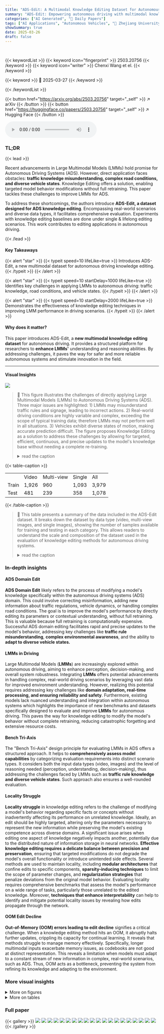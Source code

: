 ```yaml
---
title: "ADS-Edit: A Multimodal Knowledge Editing Dataset for Autonomous Driving Systems"
summary: "ADS-Edit: Empowering autonomous driving with multimodal knowledge editing!"
categories: ["AI Generated", "🤗 Daily Papers"]
tags: ["AI Applications", "Autonomous Vehicles", "🏢 Zhejiang University",]
showSummary: true
date: 2025-03-26
draft: false
---
```


<br>

{{< keywordList >}}
{{< keyword icon="fingerprint" >}} 2503.20756 {{< /keyword >}}
{{< keyword icon="writer" >}} Chenxi Wang et el. {{< /keyword >}}
 
{{< keyword >}} 🤗 2025-03-27 {{< /keyword >}}
 
{{< /keywordList >}}

{{< button href="https://arxiv.org/abs/2503.20756" target="_self" >}}
↗ arXiv
{{< /button >}}
{{< button href="https://huggingface.co/papers/2503.20756" target="_self" >}}
↗ Hugging Face
{{< /button >}}



<audio controls>
    <source src="https://ai-paper-reviewer.com/2503.20756/podcast.wav" type="audio/wav">
    Your browser does not support the audio element.
</audio>


### TL;DR


{{< lead >}}

Recent advancements in Large Multimodal Models (LMMs) hold promise for Autonomous Driving Systems (ADS). However, direct application faces obstacles: **traffic knowledge misunderstanding, complex road conditions, and diverse vehicle states**. Knowledge Editing offers a solution, enabling targeted model behavior modifications without full retraining. This paper tackles these challenges to improve LMMs for ADS. 



To address these shortcomings, the authors introduce **ADS-Edit, a dataset designed for ADS knowledge editing**. Encompassing real-world scenarios and diverse data types, it facilitates comprehensive evaluation. Experiments with knowledge editing baselines are done under single & lifelong editing scenarios. This work contributes to editing applications in autonomous driving.

{{< /lead >}}


#### Key Takeaways

{{< alert "star" >}}
{{< typeit speed=10 lifeLike=true >}} Introduces ADS-Edit, a new multimodal dataset for autonomous driving knowledge editing. {{< /typeit >}}
{{< /alert >}}

{{< alert "star" >}}
{{< typeit speed=10 startDelay=1000 lifeLike=true >}} Identifies key challenges in applying LMMs to autonomous driving: traffic knowledge, road conditions, and vehicle states. {{< /typeit >}}
{{< /alert >}}

{{< alert "star" >}}
{{< typeit speed=10 startDelay=2000 lifeLike=true >}} Demonstrates the effectiveness of knowledge editing techniques in improving LMM performance in driving scenarios. {{< /typeit >}}
{{< /alert >}}

#### Why does it matter?
This paper introduces ADS-Edit, a **new multimodal knowledge editing dataset** for autonomous driving. It provides a structured platform for researchers to **enhance LMMs'** understanding and reasoning abilities. By addressing challenges, it paves the way for safer and more reliable autonomous systems and stimulate innovation in the field.

------
#### Visual Insights



![](https://arxiv.org/html/2503.20756/extracted/6213327/figures/first.png)

> 🔼 This figure illustrates the challenges of directly applying Large Multimodal Models (LMMs) to Autonomous Driving Systems (ADS).  Three major issues are highlighted: 1) LMMs may misunderstand traffic rules and signage, leading to incorrect actions. 2) Real-world driving conditions are highly variable and complex, exceeding the scope of typical training data; therefore LMMs may not perform well in all situations. 3) Vehicles exhibit diverse states of motion, making accurate prediction difficult. The figure proposes Knowledge Editing as a solution to address these challenges by allowing for targeted, efficient, continuous, and precise updates to the model's knowledge base without needing a complete re-training.
> <details>
> <summary>read the caption</summary>
> Figure 1: Direct application of LMMs in Autonomous Driving Systems faces several challenges, including the misunderstanding of traffic knowledge, the complex and varied road conditions, and the diverse states of vehicle. Knowledge Editing that enables efficient, continuous, and precise updates to knowledge can effectively address these challenges.
> </details>





{{< table-caption >}}
<table class="ltx_tabular ltx_align_middle" id="S3.T1.1.1.1">
<tr class="ltx_tr" id="S3.T1.1.1.1.1">
<td class="ltx_td ltx_border_tt" id="S3.T1.1.1.1.1.1"></td>
<td class="ltx_td ltx_align_center ltx_border_tt" id="S3.T1.1.1.1.1.2"><span class="ltx_text ltx_font_bold" id="S3.T1.1.1.1.1.2.1">Video</span></td>
<td class="ltx_td ltx_align_center ltx_border_tt" id="S3.T1.1.1.1.1.3"><span class="ltx_text ltx_font_bold" id="S3.T1.1.1.1.1.3.1">Multi-view</span></td>
<td class="ltx_td ltx_align_center ltx_border_tt" id="S3.T1.1.1.1.1.4"><span class="ltx_text ltx_font_bold" id="S3.T1.1.1.1.1.4.1">Single</span></td>
<td class="ltx_td ltx_align_center ltx_border_tt" id="S3.T1.1.1.1.1.5"><span class="ltx_text ltx_font_bold" id="S3.T1.1.1.1.1.5.1">All</span></td>
</tr>
<tr class="ltx_tr" id="S3.T1.1.1.1.2">
<td class="ltx_td ltx_align_center ltx_border_t" id="S3.T1.1.1.1.2.1">Train</td>
<td class="ltx_td ltx_align_center ltx_border_t" id="S3.T1.1.1.1.2.2">1,926</td>
<td class="ltx_td ltx_align_center ltx_border_t" id="S3.T1.1.1.1.2.3">960</td>
<td class="ltx_td ltx_align_center ltx_border_t" id="S3.T1.1.1.1.2.4">1,093</td>
<td class="ltx_td ltx_align_center ltx_border_t" id="S3.T1.1.1.1.2.5">3,979</td>
</tr>
<tr class="ltx_tr" id="S3.T1.1.1.1.3">
<td class="ltx_td ltx_align_center ltx_border_bb" id="S3.T1.1.1.1.3.1">Test</td>
<td class="ltx_td ltx_align_center ltx_border_bb" id="S3.T1.1.1.1.3.2">481</td>
<td class="ltx_td ltx_align_center ltx_border_bb" id="S3.T1.1.1.1.3.3">239</td>
<td class="ltx_td ltx_align_center ltx_border_bb" id="S3.T1.1.1.1.3.4">358</td>
<td class="ltx_td ltx_align_center ltx_border_bb" id="S3.T1.1.1.1.3.5">1,078</td>
</tr>
</table>{{< /table-caption >}}

> 🔼 This table presents a summary of the data included in the ADS-Edit dataset.  It breaks down the dataset by data type (video, multi-view images, and single images), showing the number of samples available for training and testing in each category.  This allows readers to understand the scale and composition of the dataset used in the evaluation of knowledge editing methods for autonomous driving systems.
> <details>
> <summary>read the caption</summary>
> Table 1:  Statistical information of ADS-Edit data types and dataset splits for training and testing.
> </details>





### In-depth insights


#### ADS Domain Edit
**ADS Domain Edit** likely refers to the process of modifying a model's knowledge specifically within the autonomous driving systems (ADS) domain. This could involve correcting misinformation, adding new information about traffic regulations, vehicle dynamics, or handling complex road conditions. The goal is to improve the model's performance by directly editing its parameters or contextual understanding, without full retraining. This is valuable because full retraining is computationally expensive. Successful ADS domain editing facilitates rapid and precise updates to the model's behavior, addressing key challenges like **traffic rule misunderstanding**, **complex environmental awareness**, and the ability to **adapt to diverse vehicle states.**

#### LMMs in Driving
Large Multimodal Models (**LMMs**) are increasingly explored within autonomous driving, aiming to enhance perception, decision-making, and overall system robustness. Integrating **LMMs** offers potential advancements in handling complex, real-world driving scenarios by leveraging vast data for improved environment understanding. However, realizing this potential requires addressing key challenges like **domain adaptation, real-time processing, and ensuring reliability and safety**. Furthermore, existing models lack nuanced understanding and integration within autonomous systems which highlights the importance of new benchmarks and datasets specifically designed to evaluate and improve **LMMs** for autonomous driving. This paves the way for knowledge editing to modify the model's behavior without complete retraining, reducing catastrophic forgetting and extensive resource costs. 

#### Bench Tri-Axis
The "Bench Tri-Axis" design principle for evaluating LMMs in ADS offers a structured approach. It helps to **comprehensively assess model capabilities** by categorizing evaluation requirements into distinct scenario types. It considers both the input data types (video, images) and the level of reasoning needed (perception, understanding, decision-making), thus addressing the challenges faced by LMMs such as **traffic rule knowledge and diverse vehicle states**. Such approach also ensures a well-rounded evaluation.

#### Locality Struggle
**Locality struggle** in knowledge editing refers to the challenge of modifying a model's behavior regarding specific facts or concepts without inadvertently affecting its performance on unrelated knowledge. Ideally, an edit should be highly targeted, altering only the parameters necessary to represent the new information while preserving the model's existing competence across diverse domains. A significant issue arises when editing one aspect of knowledge negatively impacts another, potentially due to the distributed nature of information storage in neural networks. **Effective knowledge editing requires a delicate balance between precision and preservation**, ensuring that targeted modifications do not degrade the model's overall functionality or introduce unintended side effects. Several methods are used to maintain locality, including **modular architectures** that confine edits to specific components, **sparsity-inducing techniques** to limit the scope of parameter changes, and **regularization strategies** that penalize deviations from the original model behavior.  Evaluating locality requires comprehensive benchmarks that assess the model's performance on a wide range of tasks, particularly those unrelated to the edited knowledge. Moreover, **techniques that enhance interpretability** can help to identify and mitigate potential locality issues by revealing how edits propagate through the network.

#### OOM Edit Decline
**Out-of-Memory (OOM) errors leading to edit decline** signifies a critical challenge. When a knowledge editing method hits an OOM, it abruptly halts further updates, crippling its capacity for continual learning. It reveals that methods struggle to manage memory effectively. Specifically, longer multimodal inputs exacerbate memory issues, as codebooks are not good at distinct representation. This reveals a limitation when models must adapt to a constant stream of new information in complex, real-world scenarios, such as ADS. Thus, OOM acts as a bottleneck, preventing the system from refining its knowledge and adapting to the environment.


### More visual insights

<details>
<summary>More on figures
</summary>


![](https://arxiv.org/html/2503.20756/extracted/6213327/figures/category_static.png)

> 🔼 This figure shows a breakdown of the different scenario types included in the ADS-Edit dataset.  The three main scenario types are: Perception (evaluating basic visual perception), Understanding (assessing comprehension of autonomous driving knowledge), and Decision Making (testing the ability to make informed driving decisions).  The numbers represent the quantity of data samples belonging to each scenario type.
> <details>
> <summary>read the caption</summary>
> Figure 2: The statistics of scenario types for ADS-Edit.
> </details>



![](https://arxiv.org/html/2503.20756/extracted/6213327/figures/process.png)

> 🔼 This figure illustrates the process of constructing the ADS-Edit dataset, which is a multimodal knowledge editing dataset specifically designed for autonomous driving systems.  It begins by selecting three autonomous driving datasets as raw data sources: LingoQA, DriveLM, and CODA-LM.  These datasets contain various types of visual data including videos, multi-view images, and single images, along with associated questions and answers. The raw data undergoes preprocessing steps, primarily condensing answers using the Deepseek-v3 model to improve editing performance and simplify evaluation. The processed data is then split into three subsets for reliability, generality, and locality evaluation.  Each subset has additional steps to create targeted data that focuses on a particular evaluation aspect, such as rephrasing questions for generality testing.  Finally, quality control is implemented through manual verification to ensure data accuracy.
> <details>
> <summary>read the caption</summary>
> Figure 3: The overview of ADS-Edit construction pipeline.
> </details>



![](https://arxiv.org/html/2503.20756/extracted/6213327/figures/seq_qwen2.jpg)

> 🔼 This figure displays the results of lifelong knowledge editing experiments using the Qwen2-VL language model.  Four different knowledge editing methods (Prompt, AdaLora, GRACE, and WISE) were tested. The y-axis shows the performance metrics (Reliability, Generality, and Locality), and the x-axis represents the number of editing iterations. The figure shows how these metrics evolve as the model receives more and more edits, highlighting the effect of repeated knowledge updates.  The 'x' symbol indicates that the Prompt method caused an out-of-memory error at 750 and 1000 iterations. This suggests that some methods are more computationally expensive than others for this type of task and model.
> <details>
> <summary>read the caption</summary>
> Figure 4: Lifelong Editing results of Qwen2-VL. × indicates that Prompt triggers an Out-of-Memory (OOM) error at 750 and 1000 editing iterations.
> </details>



![](https://arxiv.org/html/2503.20756/extracted/6213327/figures/category_2.jpg)

> 🔼 This figure displays the average generality scores achieved by different knowledge editing methods across three autonomous driving scenarios: perception, understanding, and decision-making.  Generality measures how well a model generalizes its learned knowledge to new, similar situations after knowledge editing. The graph helps assess the effectiveness and robustness of each knowledge editing technique across various complexities of driving tasks.
> <details>
> <summary>read the caption</summary>
> Figure 5:  The average generality metric of single editing across different scenarios.
> </details>



![](https://arxiv.org/html/2503.20756/extracted/6213327/figures/filetype_2.jpg)

> 🔼 This figure shows the average generality scores achieved by different knowledge editing methods across three data types: video, multi-view images, and single images. Generality refers to how well a model generalizes its learned knowledge to new, unseen examples.  The results illustrate the relative effectiveness of knowledge editing techniques on different data modalities in the context of autonomous driving.
> <details>
> <summary>read the caption</summary>
> Figure 6:  The average generality metric of single editing across different data types.
> </details>



![](https://arxiv.org/html/2503.20756/extracted/6213327/figures/case_ppt.png)

> 🔼 This figure provides a qualitative analysis of the WISE (Wang et al., 2024b) knowledge editing method applied to the LLaVA-OneVision model. It showcases three example scenarios highlighting successful knowledge editing in autonomous driving. The top row illustrates the editing of autonomous driving knowledge, where the model successfully incorporates the user's instruction to adjust driving based on visibility conditions. The second and third rows show how WISE edits facts (material of umbrella) and context-dependent knowledge (location of keyboard shortcut), successfully preserving the pre-existing knowledge in these separate domains. However, it also highlights how WISE struggles to maintain local knowledge while updating other, related knowledge.
> <details>
> <summary>read the caption</summary>
> Figure 7: Cases analysis of editing LLaVA-OneVision with WISE.
> </details>



![](https://arxiv.org/html/2503.20756/extracted/6213327/figures/seq_llava.jpg)

> 🔼 Figure 8 presents the results of lifelong knowledge editing on the LLaVA-OneVision model.  Lifelong editing involves sequentially updating the model's knowledge multiple times and evaluating its performance after each update. The figure displays the model's performance on various metrics (Reliability, Generality, and Locality) across different numbers of editing iterations (1, 250, 500, 750, and 1000). The 'Prompt' method, a simple approach to knowledge editing, encountered Out-of-Memory (OOM) errors at 750 and 1000 iterations, indicating its limitation in handling numerous edits.  The other methods (AdaLora, GRACE, and WISE) show varying degrees of success in maintaining good performance across the metrics, highlighting their robustness to sequential updates.
> <details>
> <summary>read the caption</summary>
> Figure 8: Lifelong Editing results of LLaVA-OneVision. × indicates that Prompt triggers an Out-of-Memory (OOM) error at 750 and 1000 editing iterations.
> </details>



![](https://arxiv.org/html/2503.20756/extracted/6213327/figures/video_case.png)

> 🔼 This figure shows an example from the ADS-Edit benchmark dataset, specifically illustrating a video data case.  It displays multiple modalities of data including a video clip, an original question about obstacle recognition,  a rephrased version of the question, the ground truth answer, and even examples of unrelated questions and answers used to assess locality. The inclusion of these elements highlights the multimodal and multifaceted nature of the ADS-Edit dataset designed for knowledge editing tasks in autonomous driving.
> <details>
> <summary>read the caption</summary>
> Figure 9: A video data case of ADS-Edit benchmark.
> </details>



![](https://arxiv.org/html/2503.20756/extracted/6213327/figures/multi_case.png)

> 🔼 This figure shows an example from the ADS-Edit benchmark dataset, specifically showcasing a multi-view image scenario.  It includes the original question, a rephrased version, the ground truth answer, and the answers generated by the model. The image data consists of multiple views of the same scene, to test the model's ability to handle such data.  It also includes examples of unrelated knowledge queries and answers to evaluate the model's locality, meaning its ability to update knowledge without affecting unrelated information.
> <details>
> <summary>read the caption</summary>
> Figure 10: A multi-views image data case of ADS-Edit benchmark.
> </details>



![](https://arxiv.org/html/2503.20756/extracted/6213327/figures/single_case.png)

> 🔼 This figure shows a sample from the ADS-Edit benchmark dataset, specifically demonstrating a single image data point.  The example includes the data type, image type, source dataset, original question, rephrased question, answer, image, rephrased image, original ground truth, rephrased ground truth, and locality data (unrelated question and answer). This illustrates the structure and components of the multimodal knowledge editing dataset used for evaluating various model capabilities in autonomous driving scenarios.
> <details>
> <summary>read the caption</summary>
> Figure 11: A single image data case of ADS-Edit benchmark.
> </details>



</details>




<details>
<summary>More on tables
</summary>


{{< table-caption >}}
<table class="ltx_tabular ltx_align_middle" id="S3.T2.5.5">
<tr class="ltx_tr" id="S3.T2.5.5.5">
<td class="ltx_td ltx_border_tt" id="S3.T2.5.5.5.6"></td>
<td class="ltx_td ltx_align_center ltx_border_tt" id="S3.T2.5.5.5.7">Method</td>
<td class="ltx_td ltx_align_right ltx_border_tt" id="S3.T2.1.1.1.1">Reliability   <math alttext="\uparrow" class="ltx_Math" display="inline" id="S3.T2.1.1.1.1.m1.1"><semantics id="S3.T2.1.1.1.1.m1.1a"><mo id="S3.T2.1.1.1.1.m1.1.1" stretchy="false" xref="S3.T2.1.1.1.1.m1.1.1.cmml">↑</mo><annotation-xml encoding="MathML-Content" id="S3.T2.1.1.1.1.m1.1b"><ci id="S3.T2.1.1.1.1.m1.1.1.cmml" xref="S3.T2.1.1.1.1.m1.1.1">↑</ci></annotation-xml><annotation encoding="application/x-tex" id="S3.T2.1.1.1.1.m1.1c">\uparrow</annotation><annotation encoding="application/x-llamapun" id="S3.T2.1.1.1.1.m1.1d">↑</annotation></semantics></math>
</td>
<td class="ltx_td ltx_align_right ltx_border_tt" id="S3.T2.2.2.2.2">T-Generality   <math alttext="\uparrow" class="ltx_Math" display="inline" id="S3.T2.2.2.2.2.m1.1"><semantics id="S3.T2.2.2.2.2.m1.1a"><mo id="S3.T2.2.2.2.2.m1.1.1" stretchy="false" xref="S3.T2.2.2.2.2.m1.1.1.cmml">↑</mo><annotation-xml encoding="MathML-Content" id="S3.T2.2.2.2.2.m1.1b"><ci id="S3.T2.2.2.2.2.m1.1.1.cmml" xref="S3.T2.2.2.2.2.m1.1.1">↑</ci></annotation-xml><annotation encoding="application/x-tex" id="S3.T2.2.2.2.2.m1.1c">\uparrow</annotation><annotation encoding="application/x-llamapun" id="S3.T2.2.2.2.2.m1.1d">↑</annotation></semantics></math>
</td>
<td class="ltx_td ltx_align_right ltx_border_tt" id="S3.T2.3.3.3.3">M-Generality   <math alttext="\uparrow" class="ltx_Math" display="inline" id="S3.T2.3.3.3.3.m1.1"><semantics id="S3.T2.3.3.3.3.m1.1a"><mo id="S3.T2.3.3.3.3.m1.1.1" stretchy="false" xref="S3.T2.3.3.3.3.m1.1.1.cmml">↑</mo><annotation-xml encoding="MathML-Content" id="S3.T2.3.3.3.3.m1.1b"><ci id="S3.T2.3.3.3.3.m1.1.1.cmml" xref="S3.T2.3.3.3.3.m1.1.1">↑</ci></annotation-xml><annotation encoding="application/x-tex" id="S3.T2.3.3.3.3.m1.1c">\uparrow</annotation><annotation encoding="application/x-llamapun" id="S3.T2.3.3.3.3.m1.1d">↑</annotation></semantics></math>
</td>
<td class="ltx_td ltx_align_right ltx_border_tt" id="S3.T2.4.4.4.4">T-Locality   <math alttext="\uparrow" class="ltx_Math" display="inline" id="S3.T2.4.4.4.4.m1.1"><semantics id="S3.T2.4.4.4.4.m1.1a"><mo id="S3.T2.4.4.4.4.m1.1.1" stretchy="false" xref="S3.T2.4.4.4.4.m1.1.1.cmml">↑</mo><annotation-xml encoding="MathML-Content" id="S3.T2.4.4.4.4.m1.1b"><ci id="S3.T2.4.4.4.4.m1.1.1.cmml" xref="S3.T2.4.4.4.4.m1.1.1">↑</ci></annotation-xml><annotation encoding="application/x-tex" id="S3.T2.4.4.4.4.m1.1c">\uparrow</annotation><annotation encoding="application/x-llamapun" id="S3.T2.4.4.4.4.m1.1d">↑</annotation></semantics></math>
</td>
<td class="ltx_td ltx_align_right ltx_border_tt" id="S3.T2.5.5.5.5">M-Locality   <math alttext="\uparrow" class="ltx_Math" display="inline" id="S3.T2.5.5.5.5.m1.1"><semantics id="S3.T2.5.5.5.5.m1.1a"><mo id="S3.T2.5.5.5.5.m1.1.1" stretchy="false" xref="S3.T2.5.5.5.5.m1.1.1.cmml">↑</mo><annotation-xml encoding="MathML-Content" id="S3.T2.5.5.5.5.m1.1b"><ci id="S3.T2.5.5.5.5.m1.1.1.cmml" xref="S3.T2.5.5.5.5.m1.1.1">↑</ci></annotation-xml><annotation encoding="application/x-tex" id="S3.T2.5.5.5.5.m1.1c">\uparrow</annotation><annotation encoding="application/x-llamapun" id="S3.T2.5.5.5.5.m1.1d">↑</annotation></semantics></math>
</td>
</tr>
<tr class="ltx_tr" id="S3.T2.5.5.6">
<td class="ltx_td ltx_border_t" id="S3.T2.5.5.6.1"></td>
<td class="ltx_td ltx_align_center ltx_border_t" colspan="5" id="S3.T2.5.5.6.2"><span class="ltx_text ltx_font_bold" id="S3.T2.5.5.6.2.1">LLaVA-Onevision</span></td>
<td class="ltx_td ltx_border_t" id="S3.T2.5.5.6.3"></td>
</tr>
<tr class="ltx_tr" id="S3.T2.5.5.7">
<td class="ltx_td ltx_border_t" id="S3.T2.5.5.7.1"></td>
<td class="ltx_td ltx_align_center ltx_border_t" id="S3.T2.5.5.7.2">Prompt</td>
<td class="ltx_td ltx_align_center ltx_border_t" id="S3.T2.5.5.7.3">94.25</td>
<td class="ltx_td ltx_align_center ltx_border_t" id="S3.T2.5.5.7.4" style="background-color:#CCCCCC;"><span class="ltx_text" id="S3.T2.5.5.7.4.1" style="background-color:#CCCCCC;">90.18</span></td>
<td class="ltx_td ltx_align_center ltx_border_t" id="S3.T2.5.5.7.5">95.04</td>
<td class="ltx_td ltx_align_center ltx_border_t" id="S3.T2.5.5.7.6">84.86</td>
<td class="ltx_td ltx_align_center ltx_border_t" id="S3.T2.5.5.7.7">68.13</td>
</tr>
<tr class="ltx_tr" id="S3.T2.5.5.8">
<td class="ltx_td" id="S3.T2.5.5.8.1"></td>
<td class="ltx_td ltx_align_center" id="S3.T2.5.5.8.2">AdaLora</td>
<td class="ltx_td ltx_align_center" id="S3.T2.5.5.8.3">78.01</td>
<td class="ltx_td ltx_align_center" id="S3.T2.5.5.8.4">72.76</td>
<td class="ltx_td ltx_align_center" id="S3.T2.5.5.8.5">75.84</td>
<td class="ltx_td ltx_align_center" id="S3.T2.5.5.8.6">85.51</td>
<td class="ltx_td ltx_align_center" id="S3.T2.5.5.8.7">81.12</td>
</tr>
<tr class="ltx_tr" id="S3.T2.5.5.9">
<td class="ltx_td" id="S3.T2.5.5.9.1"></td>
<td class="ltx_td ltx_align_center" id="S3.T2.5.5.9.2">GRACE</td>
<td class="ltx_td ltx_align_center" id="S3.T2.5.5.9.3" style="background-color:#CCCCCC;"><span class="ltx_text" id="S3.T2.5.5.9.3.1" style="background-color:#CCCCCC;">100.00</span></td>
<td class="ltx_td ltx_align_center" id="S3.T2.5.5.9.4">28.91</td>
<td class="ltx_td ltx_align_center" id="S3.T2.5.5.9.5">28.16</td>
<td class="ltx_td ltx_align_center" id="S3.T2.5.5.9.6" style="background-color:#CCCCCC;"><span class="ltx_text" id="S3.T2.5.5.9.6.1" style="background-color:#CCCCCC;">100.00</span></td>
<td class="ltx_td ltx_align_center" id="S3.T2.5.5.9.7" style="background-color:#CCCCCC;"><span class="ltx_text" id="S3.T2.5.5.9.7.1" style="background-color:#CCCCCC;">100.00</span></td>
</tr>
<tr class="ltx_tr" id="S3.T2.5.5.10">
<td class="ltx_td" id="S3.T2.5.5.10.1"></td>
<td class="ltx_td ltx_align_center" id="S3.T2.5.5.10.2">WISE</td>
<td class="ltx_td ltx_align_center" id="S3.T2.5.5.10.3">99.10</td>
<td class="ltx_td ltx_align_center" id="S3.T2.5.5.10.4">86.97</td>
<td class="ltx_td ltx_align_center" id="S3.T2.5.5.10.5" style="background-color:#CCCCCC;"><span class="ltx_text" id="S3.T2.5.5.10.5.1" style="background-color:#CCCCCC;">95.78</span></td>
<td class="ltx_td ltx_align_center" id="S3.T2.5.5.10.6">94.18</td>
<td class="ltx_td ltx_align_center" id="S3.T2.5.5.10.7">99.98</td>
</tr>
<tr class="ltx_tr" id="S3.T2.5.5.11">
<td class="ltx_td ltx_border_t" id="S3.T2.5.5.11.1"></td>
<td class="ltx_td ltx_align_center ltx_border_t" colspan="5" id="S3.T2.5.5.11.2"><span class="ltx_text ltx_font_bold" id="S3.T2.5.5.11.2.1">Qwen2-VL</span></td>
<td class="ltx_td ltx_border_t" id="S3.T2.5.5.11.3"></td>
</tr>
<tr class="ltx_tr" id="S3.T2.5.5.12">
<td class="ltx_td ltx_border_t" id="S3.T2.5.5.12.1"></td>
<td class="ltx_td ltx_align_center ltx_border_t" id="S3.T2.5.5.12.2">Prompt</td>
<td class="ltx_td ltx_align_center ltx_border_t" id="S3.T2.5.5.12.3">90.57</td>
<td class="ltx_td ltx_align_center ltx_border_t" id="S3.T2.5.5.12.4">84.98</td>
<td class="ltx_td ltx_align_center ltx_border_t" id="S3.T2.5.5.12.5">90.48</td>
<td class="ltx_td ltx_align_center ltx_border_t" id="S3.T2.5.5.12.6">89.61</td>
<td class="ltx_td ltx_align_center ltx_border_t" id="S3.T2.5.5.12.7">72.44</td>
</tr>
<tr class="ltx_tr" id="S3.T2.5.5.13">
<td class="ltx_td" id="S3.T2.5.5.13.1"></td>
<td class="ltx_td ltx_align_center" id="S3.T2.5.5.13.2">AdaLora</td>
<td class="ltx_td ltx_align_center" id="S3.T2.5.5.13.3">79.89</td>
<td class="ltx_td ltx_align_center" id="S3.T2.5.5.13.4">75.68</td>
<td class="ltx_td ltx_align_center" id="S3.T2.5.5.13.5">78.76</td>
<td class="ltx_td ltx_align_center" id="S3.T2.5.5.13.6">82.27</td>
<td class="ltx_td ltx_align_center" id="S3.T2.5.5.13.7">69.37</td>
</tr>
<tr class="ltx_tr" id="S3.T2.5.5.14">
<td class="ltx_td" id="S3.T2.5.5.14.1"></td>
<td class="ltx_td ltx_align_center" id="S3.T2.5.5.14.2">GRACE</td>
<td class="ltx_td ltx_align_center" id="S3.T2.5.5.14.3" style="background-color:#CCCCCC;"><span class="ltx_text" id="S3.T2.5.5.14.3.1" style="background-color:#CCCCCC;">100.00</span></td>
<td class="ltx_td ltx_align_center" id="S3.T2.5.5.14.4">27.01</td>
<td class="ltx_td ltx_align_center" id="S3.T2.5.5.14.5">29.93</td>
<td class="ltx_td ltx_align_center" id="S3.T2.5.5.14.6" style="background-color:#CCCCCC;"><span class="ltx_text" id="S3.T2.5.5.14.6.1" style="background-color:#CCCCCC;">100.00</span></td>
<td class="ltx_td ltx_align_center" id="S3.T2.5.5.14.7" style="background-color:#CCCCCC;"><span class="ltx_text" id="S3.T2.5.5.14.7.1" style="background-color:#CCCCCC;">100.00</span></td>
</tr>
<tr class="ltx_tr" id="S3.T2.5.5.15">
<td class="ltx_td ltx_border_bb" id="S3.T2.5.5.15.1"></td>
<td class="ltx_td ltx_align_center ltx_border_bb" id="S3.T2.5.5.15.2">WISE</td>
<td class="ltx_td ltx_align_center ltx_border_bb" id="S3.T2.5.5.15.3">94.18</td>
<td class="ltx_td ltx_align_center ltx_border_bb" id="S3.T2.5.5.15.4" style="background-color:#CCCCCC;"><span class="ltx_text" id="S3.T2.5.5.15.4.1" style="background-color:#CCCCCC;">85.20</span></td>
<td class="ltx_td ltx_align_center ltx_border_bb" id="S3.T2.5.5.15.5" style="background-color:#CCCCCC;"><span class="ltx_text" id="S3.T2.5.5.15.5.1" style="background-color:#CCCCCC;">91.99</span></td>
<td class="ltx_td ltx_align_center ltx_border_bb" id="S3.T2.5.5.15.6">94.23</td>
<td class="ltx_td ltx_align_center ltx_border_bb" id="S3.T2.5.5.15.7">99.85</td>
</tr>
</table>{{< /table-caption >}}
> 🔼 This table presents the results of single knowledge editing experiments on the ADS-Edit dataset.  The performance of four different knowledge editing methods (Prompt, AdaLora, GRACE, and WISE) is evaluated across two Large Multimodal Models (LLaVA-OneVision and Qwen2-VL).  The results are broken down into five key metrics: Reliability (the accuracy of successfully editing the model's behavior), Textual Generality (how well the edits generalize to similar textual queries), Multimodal Generality (how well the edits generalize to similar visual inputs), Textual Locality (how well the edits preserve the model's behavior on unrelated textual knowledge), and Multimodal Locality (how well the edits preserve the model's behavior on unrelated visual knowledge).  Higher scores indicate better performance.
> <details>
> <summary>read the caption</summary>
> Table 2: Single edit results on the ADS-Edit. Reliability denotes the accuracy of successful editing. T-Generality, M-Generality represents textual and multimodal generality. T-Locality, M-Locality refer to the textual and multimodal stability.
> </details>

{{< table-caption >}}
<table class="ltx_tabular ltx_align_middle" id="S4.T3.1.1.1">
<tr class="ltx_tr" id="S4.T3.1.1.1.1">
<td class="ltx_td ltx_border_tt" id="S4.T3.1.1.1.1.1"></td>
<td class="ltx_td ltx_align_center ltx_border_tt" id="S4.T3.1.1.1.1.2"><span class="ltx_text ltx_font_bold" id="S4.T3.1.1.1.1.2.1">Low Video Frame rate</span></td>
<td class="ltx_td ltx_align_center ltx_border_tt" id="S4.T3.1.1.1.1.3"><span class="ltx_text ltx_font_bold" id="S4.T3.1.1.1.1.3.1">Max Video Frame rate</span></td>
</tr>
<tr class="ltx_tr" id="S4.T3.1.1.1.2">
<td class="ltx_td ltx_align_center ltx_border_t" id="S4.T3.1.1.1.2.1">Prompt</td>
<td class="ltx_td ltx_align_center ltx_border_t" id="S4.T3.1.1.1.2.2">90.14</td>
<td class="ltx_td ltx_align_center ltx_border_t" id="S4.T3.1.1.1.2.3"><span class="ltx_text ltx_font_bold" id="S4.T3.1.1.1.2.3.1">92.61</span></td>
</tr>
<tr class="ltx_tr" id="S4.T3.1.1.1.3">
<td class="ltx_td ltx_align_center" id="S4.T3.1.1.1.3.1">AdaLora</td>
<td class="ltx_td ltx_align_center" id="S4.T3.1.1.1.3.2">70.04</td>
<td class="ltx_td ltx_align_center" id="S4.T3.1.1.1.3.3"><span class="ltx_text ltx_font_bold" id="S4.T3.1.1.1.3.3.1">74.30</span></td>
</tr>
<tr class="ltx_tr" id="S4.T3.1.1.1.4">
<td class="ltx_td ltx_align_center" id="S4.T3.1.1.1.4.1">GRACE</td>
<td class="ltx_td ltx_align_center" id="S4.T3.1.1.1.4.2"><span class="ltx_text ltx_font_bold" id="S4.T3.1.1.1.4.2.1">34.33</span></td>
<td class="ltx_td ltx_align_center" id="S4.T3.1.1.1.4.3">28.54</td>
</tr>
<tr class="ltx_tr" id="S4.T3.1.1.1.5">
<td class="ltx_td ltx_align_center ltx_border_bb" id="S4.T3.1.1.1.5.1">WISE</td>
<td class="ltx_td ltx_align_center ltx_border_bb" id="S4.T3.1.1.1.5.2"><span class="ltx_text ltx_font_bold" id="S4.T3.1.1.1.5.2.1">99.49</span></td>
<td class="ltx_td ltx_align_center ltx_border_bb" id="S4.T3.1.1.1.5.3">91.37</td>
</tr>
</table>{{< /table-caption >}}
> 🔼 This table presents the average generality scores achieved by four different knowledge editing methods (Prompt, AdaLora, GRACE, and WISE) across various video frame rates in the context of autonomous driving.  The results show how well each method generalizes its knowledge to unseen data with varying degrees of temporal information (number of frames). Lower frame rates represent less temporal information and potentially reduce the effectiveness of some editing methods.
> <details>
> <summary>read the caption</summary>
> Table 3:  The average generality results from different video frames.
> </details>

</details>




### Full paper

{{< gallery >}}
<img src="https://ai-paper-reviewer.com/2503.20756/1.png" class="grid-w50 md:grid-w33 xl:grid-w25" />
<img src="https://ai-paper-reviewer.com/2503.20756/2.png" class="grid-w50 md:grid-w33 xl:grid-w25" />
<img src="https://ai-paper-reviewer.com/2503.20756/3.png" class="grid-w50 md:grid-w33 xl:grid-w25" />
<img src="https://ai-paper-reviewer.com/2503.20756/4.png" class="grid-w50 md:grid-w33 xl:grid-w25" />
<img src="https://ai-paper-reviewer.com/2503.20756/5.png" class="grid-w50 md:grid-w33 xl:grid-w25" />
<img src="https://ai-paper-reviewer.com/2503.20756/6.png" class="grid-w50 md:grid-w33 xl:grid-w25" />
<img src="https://ai-paper-reviewer.com/2503.20756/7.png" class="grid-w50 md:grid-w33 xl:grid-w25" />
<img src="https://ai-paper-reviewer.com/2503.20756/8.png" class="grid-w50 md:grid-w33 xl:grid-w25" />
<img src="https://ai-paper-reviewer.com/2503.20756/9.png" class="grid-w50 md:grid-w33 xl:grid-w25" />
<img src="https://ai-paper-reviewer.com/2503.20756/10.png" class="grid-w50 md:grid-w33 xl:grid-w25" />
<img src="https://ai-paper-reviewer.com/2503.20756/11.png" class="grid-w50 md:grid-w33 xl:grid-w25" />
<img src="https://ai-paper-reviewer.com/2503.20756/12.png" class="grid-w50 md:grid-w33 xl:grid-w25" />
<img src="https://ai-paper-reviewer.com/2503.20756/13.png" class="grid-w50 md:grid-w33 xl:grid-w25" />
<img src="https://ai-paper-reviewer.com/2503.20756/14.png" class="grid-w50 md:grid-w33 xl:grid-w25" />
<img src="https://ai-paper-reviewer.com/2503.20756/15.png" class="grid-w50 md:grid-w33 xl:grid-w25" />
<img src="https://ai-paper-reviewer.com/2503.20756/16.png" class="grid-w50 md:grid-w33 xl:grid-w25" />
<img src="https://ai-paper-reviewer.com/2503.20756/17.png" class="grid-w50 md:grid-w33 xl:grid-w25" />
<img src="https://ai-paper-reviewer.com/2503.20756/18.png" class="grid-w50 md:grid-w33 xl:grid-w25" />
<img src="https://ai-paper-reviewer.com/2503.20756/19.png" class="grid-w50 md:grid-w33 xl:grid-w25" />
<img src="https://ai-paper-reviewer.com/2503.20756/20.png" class="grid-w50 md:grid-w33 xl:grid-w25" />
{{< /gallery >}}